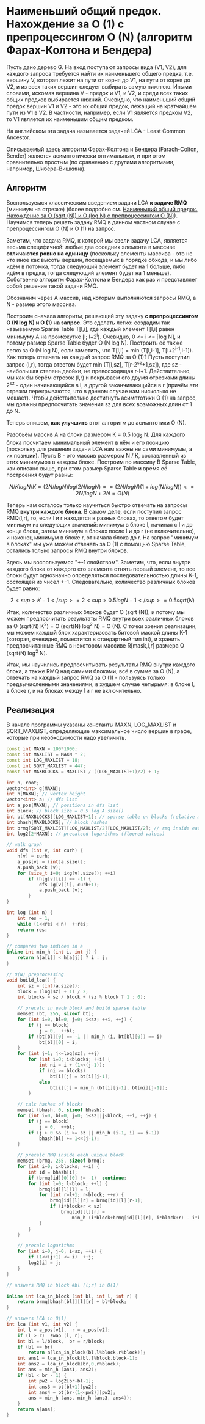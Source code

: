 # Наименьший общий предок. Нахождение за O (1) с препроцессингом O (N) (алгоритм Фарах-Колтона и Бендера)

Пусть дано дерево G. На вход поступают запросы вида (V1, V2), для каждого запроса требуется найти их наименьшего общего предка, т.е. вершину V, которая лежит на пути от корня до V1, на пути от корня до V2, и из всех таких вершин следует выбирать самую нижнюю. Иными словами, искомая вершина V - предок и V1, и V2, и среди всех таких общих предков выбирается нижний. Очевидно, что наименьший общий предок вершин V1 и V2 - это их общий предок, лежащий на кратчайшем пути из V1 в V2. В частности, например, если V1 является предком V2, то V1 является их наименьшим общим предком.

На английском эта задача называется задачей LCA - Least Common Ancestor.

Описываемый здесь алгоритм Фарах-Колтона и Бендера (Farach-Colton, Bender) является асимптотически оптимальным, и при этом сравнительно простым (по сравнению с другими алгоритмами, например, Шибера-Вишкина).

## Алгоритм

Воспользуемся классическим сведением задачи LCA **к задаче RMQ** (минимум на отрезке) (более подробно см. [Наименьший общий предок. Нахождение за O (sqrt (N)) и O (log N) с препроцессингом O (N)](lca)). Научимся теперь решать задачу RMQ в данном частном случае с препроцессингом O (N) и O (1) на запрос.

Заметим, что задача RMQ, к которой мы свели задачу LCA, является весьма специфичной: любые два соседних элемента в массиве **отличаются ровно на единицу** (поскольку элементы массива - это не что иное как высоты вершин, посещаемых в порядке обхода, и мы либо идём в потомка, тогда следующий элемент будет на 1 больше, либо идём в предка, тогда следующий элемент будет на 1 меньше). Собственно алгоритм Фарах-Колтона и Бендера как раз и представляет собой решение такой задачи RMQ.

Обозначим через A массив, над которым выполняются запросы RMQ, а N - размер этого массива.

Построим сначала алгоритм, решающий эту задачу **с препроцессингом O (N log N) и O (1) на запрос**. Это сделать легко: создадим так называемую Sparse Table T[l,i], где каждый элемент T[l,i] равен минимуму A на промежутке [l; l+2<sup>i</sup>). Очевидно, 0 <= i <= &lceil;log N&rceil;, и потому размер Sparse Table будет O (N log N). Построить её также легко за O (N log N), если заметить, что T[l,i] = min (T[l,i-1], T[l+2<sup>i-1</sup>,i-1]). Как теперь отвечать на каждый запрос RMQ за O (1)? Пусть поступил запрос (l,r), тогда ответом будет min (T[l,sz], T[r-2<sup>sz</sup>+1,sz]), где sz - наибольшая степень двойки, не превосходящая r-l+1. Действительно, мы как бы берём отрезок (l,r) и покрываем его двумя отрезками длины 2<sup>sz</sup> - один начинающийся в l, а другой заканчивающийся в r (причём эти отрезки перекрываются, что в данном случае нам нисколько не мешает). Чтобы действительно достигнуть асимптотики O (1) на запрос, мы должны предпосчитать значения sz для всех возможных длин от 1 до N.

Теперь опишем, **как улучшить** этот алгоритм до асимптотики O (N).

Разобьём массив A на блоки размером K = 0.5 log<sub>2</sub> N. Для каждого блока посчитаем минимальный элемент в нём и его позицию (поскольку для решения задачи LCA нам важны не сами минимумы, а их позиции). Пусть B - это массив размером N / K, составленный из этих минимумов в каждом блоке. Построим по массиву B Sparse Table, как описано выше, при этом размер Sparse Table и время её построения будут равны:

$$
N/K log N/K = (2N / log N) log (2N / log N) =
= (2N / log N) (1 + log (N / log N)) <= 2N / log N + 2N = O (N)
$$

Теперь нам осталось только научиться быстро отвечать на запросы RMQ **внутри каждого блока**. В самом деле, если поступил запрос RMQ(l,r), то, если l и r находятся в разных блоках, то ответом будет минимум из следующих значений: минимум в блоке l, начиная с l и до конца блока, затем минимум в блоках после l и до r (не включительно), и наконец минимум в блоке r, от начала блока до r. На запрос "минимум в блоках" мы уже можем отвечать за O (1) с помощью Sparse Table, остались только запросы RMQ внутри блоков.

Здесь мы воспользуемся "+-1 свойством". Заметим, что, если внутри каждого блока от каждого его элемента отнять первый элемент, то все блоки будут однозначно определяться последовательностью длины K-1, состоящей из чисел +-1. Следовательно, количество различных блоков будет равно:

$$
2<sup>K-1</sup> = 2<sup>0.5 log N - 1</sup> = 0.5 sqrt(N)
$$

Итак, количество различных блоков будет O (sqrt (N)), и потому мы можем предпосчитать результаты RMQ внутри всех различных блоков за O (sqrt(N) K<sup>2</sup>) = O (sqrt(N) log<sup>2</sup> N) = O (N). С точки зрения реализации, мы можем каждый блок характеризовать битовой маской длины K-1 (которая, очевидно, поместится в стандартный тип int), и хранить предпосчитанные RMQ в некотором массиве R[mask,l,r] размера O (sqrt(N) log<sup>2</sup> N).

Итак, мы научились предпосчитывать результаты RMQ внутри каждого блока, а также RMQ над самими блоками, всё в сумме за O (N), а отвечать на каждый запрос RMQ за O (1) - пользуясь только предвычисленными значениями, в худшем случае четырьмя: в блоке l, в блоке r, и на блоках между l и r не включительно.

## Реализация

В начале программы указаны константы MAXN, LOG_MAXLIST и SQRT_MAXLIST, определяющие максимальное число вершин в графе, которые при необходимости надо увеличить.

<!--- TODO: specify code snippet id -->
``` cpp
const int MAXN = 100*1000;
const int MAXLIST = MAXN * 2;
const int LOG_MAXLIST = 18;
const int SQRT_MAXLIST = 447;
const int MAXBLOCKS = MAXLIST / ((LOG_MAXLIST+1)/2) + 1;

int n, root;
vector<int> g[MAXN];
int h[MAXN]; // vertex height
vector<int> a; // dfs list
int a_pos[MAXN]; // positions in dfs list
int block; // block size = 0.5 log A.size()
int bt[MAXBLOCKS][LOG_MAXLIST+1]; // sparse table on blocks (relative minimum positions in blocks)
int bhash[MAXBLOCKS]; // block hashes
int brmq[SQRT_MAXLIST][LOG_MAXLIST/2][LOG_MAXLIST/2]; // rmq inside each block, indexed by block hash
int log2[2*MAXN]; // precalced logarithms (floored values)

// walk graph
void dfs (int v, int curh) {
    h[v] = curh;
    a_pos[v] = (int)a.size();
    a.push_back (v);
    for (size_t i=0; i<g[v].size(); ++i)
        if (h[g[v][i]] == -1) {
            dfs (g[v][i], curh+1);
            a.push_back (v);
        }
}

int log (int n) {
    int res = 1;
    while (1<<res < n)  ++res;
    return res;
}

// compares two indices in a
inline int min_h (int i, int j) {
    return h[a[i]] < h[a[j]] ? i : j;
}

// O(N) preprocessing
void build_lca() {
    int sz = (int)a.size();
    block = (log(sz) + 1) / 2;
    int blocks = sz / block + (sz % block ? 1 : 0);

    // precalc in each block and build sparse table
    memset (bt, 255, sizeof bt);
    for (int i=0, bl=0, j=0; i<sz; ++i, ++j) {
        if (j == block)
            j = 0,  ++bl;
        if (bt[bl][0] == -1 || min_h (i, bt[bl][0]) == i)
            bt[bl][0] = i;
    }
    for (int j=1; j<=log(sz); ++j)
        for (int i=0; i<blocks; ++i) {
            int ni = i + (1<<(j-1));
            if (ni >= blocks)
                bt[i][j] = bt[i][j-1];
            else
                bt[i][j] = min_h (bt[i][j-1], bt[ni][j-1]);
        }

    // calc hashes of blocks
    memset (bhash, 0, sizeof bhash);
    for (int i=0, bl=0, j=0; i<sz||j<block; ++i, ++j) {
        if (j == block)
            j = 0,  ++bl;
        if (j > 0 && (i >= sz || min_h (i-1, i) == i-1))
            bhash[bl] += 1<<(j-1);
    }

    // precalc RMQ inside each unique block
    memset (brmq, 255, sizeof brmq);
    for (int i=0; i<blocks; ++i) {
        int id = bhash[i];
        if (brmq[id][0][0] != -1)  continue;
        for (int l=0; l<block; ++l) {
            brmq[id][l][l] = l;
            for (int r=l+1; r<block; ++r) {
                brmq[id][l][r] = brmq[id][l][r-1];
                if (i*block+r < sz)
                    brmq[id][l][r] =
                        min_h (i*block+brmq[id][l][r], i*block+r) - i*block;
            }
        }
    }

    // precalc logarithms
    for (int i=0, j=0; i<sz; ++i) {
        if (1<<(j+1) <= i)  ++j;
        log2[i] = j;
    }
}

// answers RMQ in block #bl [l;r] in O(1)

inline int lca_in_block (int bl, int l, int r) {
    return brmq[bhash[bl]][l][r] + bl*block;
}

// answers LCA in O(1)
int lca (int v1, int v2) {
    int l = a_pos[v1],  r = a_pos[v2];
    if (l > r)  swap (l, r);
    int bl = l/block,  br = r/block;
    if (bl == br)
        return a[lca_in_block(bl,l%block,r%block)];
    int ans1 = lca_in_block(bl,l%block,block-1);
    int ans2 = lca_in_block(br,0,r%block);
    int ans = min_h (ans1, ans2);
    if (bl < br - 1) {
        int pw2 = log2[br-bl-1];
        int ans3 = bt[bl+1][pw2];
        int ans4 = bt[br-(1<<pw2)][pw2];
        ans = min_h (ans, min_h (ans3, ans4));
    }
    return a[ans];
}
```
